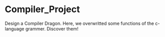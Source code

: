 # Compiler_Project
Design a Compiler Dragon.
Here, we overwritted some functions of the c-language grammer.
Discover them!

